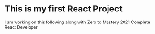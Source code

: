 # This is my first React Project

I am working on this following along with Zero to Mastery 2021 Complete React
Developer
